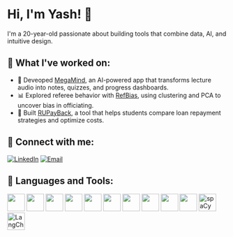 # Hi, I'm Yash! 👋  
I'm a 20-year-old passionate about building tools that combine data, AI, and intuitive design.

## 📌 What I've worked on:
- 🧠 Deveoped [MegaMind](https://github.com/ysingh1305/MegaMind), an AI-powered app that transforms lecture audio into notes, quizzes, and progress dashboards.
- 📊 Explored referee behavior with [RefBias](https://github.com/ysingh1305/RefBias), using clustering and PCA to uncover bias in officiating.
- 💸 Built [RUPayBack](https://github.com/ysingh1305/RUPayBack), a tool that helps students compare loan repayment strategies and optimize costs.

## 🤝 Connect with me:
[![LinkedIn](https://img.shields.io/badge/LinkedIn-blue?logo=linkedin&logoColor=white)](https://linkedin.com/in/yash-singh-cs)
[![Email](https://img.shields.io/badge/Email-D14836?logo=gmail&logoColor=white)](mailto:ysingh1305@gmail.com)

## 🧰 Languages and Tools:

<img src="https://cdn.jsdelivr.net/gh/devicons/devicon/icons/python/python-original.svg" width="40" /> <img src="https://cdn.jsdelivr.net/gh/devicons/devicon/icons/tensorflow/tensorflow-original.svg" width="40" />
<img src="https://upload.wikimedia.org/wikipedia/en/thumb/3/30/Java_programming_language_logo.svg/1200px-Java_programming_language_logo.svg.png" width="40" />
<img src="https://cdn.jsdelivr.net/gh/devicons/devicon/icons/react/react-original.svg" width="40" />
<img src="https://cdn.jsdelivr.net/gh/devicons/devicon/icons/mysql/mysql-original.svg" width="40" />
<img src="https://cdn.jsdelivr.net/gh/devicons/devicon/icons/html5/html5-original.svg" width="40" />
<img src="https://cdn.jsdelivr.net/gh/devicons/devicon/icons/css3/css3-original.svg" width="40" />
<img src="https://cdn.jsdelivr.net/gh/devicons/devicon/icons/javascript/javascript-original.svg" width="40" />
<img src="https://cdn.jsdelivr.net/gh/devicons/devicon/icons/pandas/pandas-original.svg" width="40" />
<img src="https://cdn.jsdelivr.net/gh/devicons/devicon/icons/rstudio/rstudio-original.svg" width="40" />
<img src="https://upload.wikimedia.org/wikipedia/commons/thumb/8/88/SpaCy_logo.svg/1200px-SpaCy_logo.svg.png" width="40" alt="spaCy" />
<img src="https://raw.githubusercontent.com/hwchase17/langchain/master/docs/static/img/favicon.ico" width="40" alt="LangChain" />
